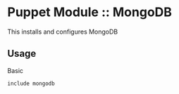 # Puppet Module :: MongoDB

This installs and configures MongoDB

## Usage

Basic

`include mongodb`

